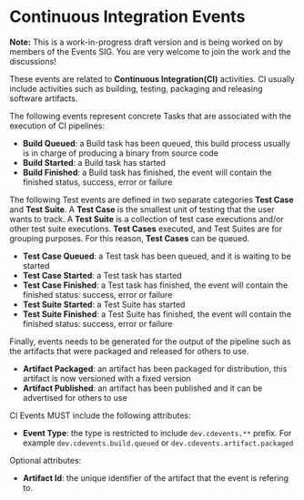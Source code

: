# Continuous Integration Events

__Note:__ This is a work-in-progress draft version and is being worked on by members of the Events SIG. You are very welcome to join the work and the discussions!

These events are related to **Continuous Integration(CI)** activities. CI usually include activities such as building, testing, packaging and releasing software artifacts. 

The following events represent concrete Tasks that are associated with the execution of CI pipelines:

- **Build Queued**: a Build task has been queued, this build process usually is in charge of producing a binary from source code
- **Build Started**: a Build task has started 
- **Build Finished**: a Build task has finished, the event will contain the finished status, success, error or failure

The following Test events are defined in two separate categories **Test Case** and **Test Suite**. A **Test Case** is the smallest unit of testing that the user wants to track. A **Test Suite** is a collection of test case executions and/or other test suite executions. **Test Cases** executed, and Test Suites are for grouping purposes. For this reason, **Test Cases** can be queued. 

- **Test Case Queued**: a Test task has been queued, and it is waiting to be started
- **Test Case Started**: a Test task has started
- **Test Case Finished**: a Test task has finished, the event will contain the finished status: success, error or failure
- **Test Suite Started**: a Test Suite has started
- **Test Suite Finished**: a Test Suite has finished, the event will contain the finished status: success, error or failure

Finally, events needs to be generated for the output of the pipeline such as the artifacts that were packaged and released for others to use. 

- **Artifact Packaged**: an artifact has been packaged for distribution, this artifact is now versioned with a fixed version
- **Artifact Published**: an artifact has been published and it can be advertised for others to use

CI Events MUST include the following attributes:
 - **Event Type**: the type is restricted to include `dev.cdevents.**` prefix. For example `dev.cdevents.build.queued` or `dev.cdevents.artifact.packaged`

Optional attributes: 
 - **Artifact Id**: the unique identifier of the artifact that the event is refering to. 
